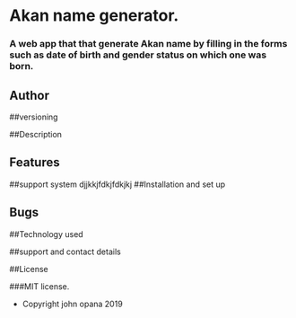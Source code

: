 # Akan name generator.
### A web app that that generate Akan name by filling in the forms  such as date of birth and gender status on which one was born.

## Author

##versioning

##Description


## Features

##support system
djjkkjfdkjfdkjkj
##Installation and set up

## Bugs


##Technology used

##support and contact details

##License

###MIT license.

* Copyright john opana 2019




